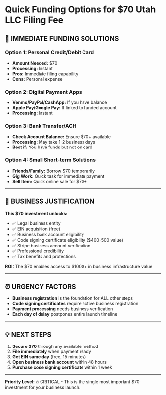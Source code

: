 # Quick Funding Options for $70 Utah LLC Filing Fee

## 🎯 IMMEDIATE FUNDING SOLUTIONS

### Option 1: Personal Credit/Debit Card
- **Amount Needed:** $70
- **Processing:** Instant
- **Pros:** Immediate filing capability
- **Cons:** Personal expense

### Option 2: Digital Payment Apps
- **Venmo/PayPal/CashApp:** If you have balance
- **Apple Pay/Google Pay:** If linked to funded account
- **Processing:** Instant

### Option 3: Bank Transfer/ACH
- **Check Account Balance:** Ensure $70+ available
- **Processing:** May take 1-2 business days
- **Best if:** You have funds but not on card

### Option 4: Small Short-term Solutions
- **Friends/Family:** Borrow $70 temporarily
- **Gig Work:** Quick task for immediate payment
- **Sell Item:** Quick online sale for $70+

---

## 🚀 BUSINESS JUSTIFICATION

**This $70 investment unlocks:**
- ✅ Legal business entity
- ✅ EIN acquisition (free)
- ✅ Business bank account eligibility
- ✅ Code signing certificate eligibility ($400-500 value)
- ✅ Stripe business account verification
- ✅ Professional credibility
- ✅ Tax benefits and protections

**ROI:** The $70 enables access to $1000+ in business infrastructure value

---

## ⏰ URGENCY FACTORS

- **Business registration** is the foundation for ALL other steps
- **Code signing certificates** require active business registration
- **Payment processing** needs business verification
- **Each day of delay** postpones entire launch timeline

---

## 💡 NEXT STEPS

1. **Secure $70** through any available method
2. **File immediately** when payment ready
3. **Get EIN same day** (free, 15 minutes)
4. **Open business bank account** within 48 hours
5. **Purchase code signing certificate** within 1 week

---

**Priority Level:** 🔥 CRITICAL - This is the single most important $70 investment for your business launch.
